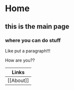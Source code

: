 
# Home

## this is the main page
### where you can do stuff
Like put a paragraph!!!

How are you??

| Links |
|--|
| [[About]] |



